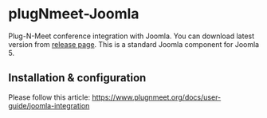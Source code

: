 # plugNmeet-Joomla

Plug-N-Meet conference integration with Joomla. You can download latest version
from [release page](https://github.com/mynaparrot/plugNmeet-Joomla/releases). This is a standard Joomla component for
Joomla 5.

## Installation & configuration

Please follow this article: https://www.plugnmeet.org/docs/user-guide/joomla-integration
